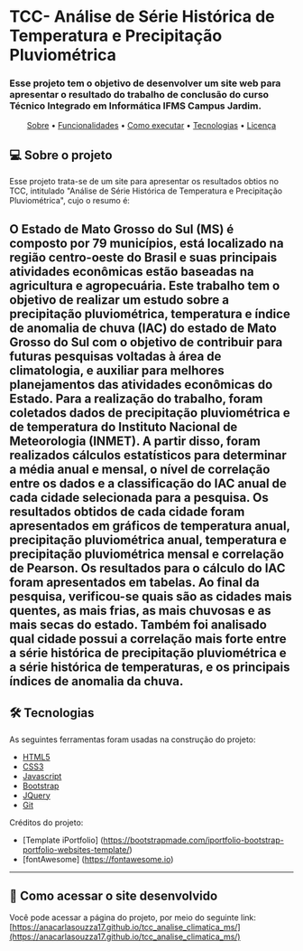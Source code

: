 # TCC- Análise de Série Histórica de Temperatura e Precipitação Pluviométrica 
###  Esse projeto tem o objetivo de desenvolver um site web para apresentar o resultado do trabalho de conclusão do curso Técnico Integrado em Informática IFMS Campus Jardim.

<p align="center">
 <a href="#-sobre-o-projeto">Sobre</a> •
 <a href="#-funcionalidades">Funcionalidades</a> •
 <a href="#-como-executar-o-projeto">Como executar</a> • 
 <a href="#-tecnologias">Tecnologias</a> •  
 <a href="#user-content--licença">Licença</a>
</p>

## 💻 Sobre o projeto
Esse projeto trata-se de um site para apresentar os resultados obtios no TCC, intitulado "Análise de Série Histórica de Temperatura e Precipitação Pluviométrica", cujo o resumo é:

O Estado de Mato Grosso do Sul (MS) é composto por 79 municípios, está localizado na
região centro-oeste do Brasil e suas principais atividades econômicas estão baseadas na
agricultura e agropecuária. Este trabalho tem o objetivo de realizar um estudo sobre a
precipitação pluviométrica, temperatura e índice de anomalia de chuva (IAC) do estado de
Mato Grosso do Sul com o objetivo de contribuir para futuras pesquisas voltadas à área de
climatologia, e auxiliar para melhores planejamentos das atividades econômicas do Estado.
Para a realização do trabalho, foram coletados dados de precipitação pluviométrica e
de temperatura do Instituto Nacional de Meteorologia (INMET). A partir disso, foram
realizados cálculos estatísticos para determinar a média anual e mensal, o nível de correlação
entre os dados e a classificação do IAC anual de cada cidade selecionada para a pesquisa.
Os resultados obtidos de cada cidade foram apresentados em gráficos de temperatura
anual, precipitação pluviométrica anual, temperatura e precipitação pluviométrica mensal
e correlação de Pearson. Os resultados para o cálculo do IAC foram apresentados em
tabelas. Ao final da pesquisa, verificou-se quais são as cidades mais quentes, as mais frias,
as mais chuvosas e as mais secas do estado. Também foi analisado qual cidade possui a
correlação mais forte entre a série histórica de precipitação pluviométrica e a série histórica
de temperaturas, e os principais índices de anomalia da chuva.
---

## 🛠 Tecnologias
As seguintes ferramentas foram usadas na construção do projeto:
- [HTML5](https://www.w3.org/TR/html52/)
- [CSS3](https://www.w3.org/TR/2001/WD-css3-roadmap-20010523/)
- [Javascript](https://www.ecma-international.org/publications-and-standards/standards/ecma-262/)
- [Bootstrap](https://getbootstrap.com/)
- [JQuery](https://jquery.com/)
- [Git](https://git-scm.com/)

Créditos do projeto:
- [Template iPortfolio] (https://bootstrapmade.com/iportfolio-bootstrap-portfolio-websites-template/)
- [fontAwesome] (https://fontawesome.io)

---
## 💪 Como acessar o site desenvolvido 
Você pode acessar a página do projeto, por meio do seguinte link: 
[https://anacarlasouzza17.github.io/tcc_analise_climatica_ms/](https://anacarlasouzza17.github.io/tcc_analise_climatica_ms/)

